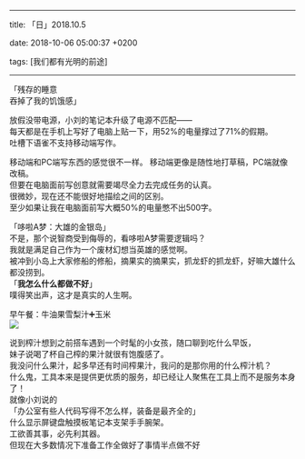 
---

title: 「日」2018.10.5

date: 2018-10-06 05:00:37 +0200

tags: [我们都有光明的前途]

---
「残存的睡意<br />吞掉了我的饥饿感」

放假没带电源，小刘的笔记本升级了电源不匹配——<br />每天都是在手机上写好了电脑上贴一下，用52%的电量撑过了71%的假期。<br />吐槽下语雀不支持移动端写作。

移动端和PC端写东西的感觉很不一样。
移动端更像是随性地打草稿，PC端就像改稿。<br />但要在电脑面前写创意就需要竭尽全力去完成任务的认真。<br />很微妙，现在还不能很好地描绘之间的区别。<br />至少如果让我在电脑面前写大概50%的电量憋不出500字。

「哆啦A梦：大雄的金银岛」<br />不是，那个说智商受到侮辱的，看哆啦A梦需要逻辑吗？<br />我就是满足自己作为一个废材幻想当英雄的感觉啊。<br />被冲到小岛上大家修船的修船，摘果实的摘果实，抓龙虾的抓龙虾，好嘛大雄什么都没捞到。<br />「**我怎么什么都做不好**」<br />噗得笑出声，这才是真实的人生啊。

早午餐：牛油果雪梨汁➕玉米<br />![](https://cdn.nlark.com/yuque/0/2018/png/124911/1538794840796-e5c6fd0e-2a9d-40dc-adb3-d2f905fbacd3.png#width=747)

说到榨汁想到之前搭车遇到一个时髦的小女孩，随口聊到吃什么早饭，<br />妹子说喝了杯自己榨的果汁就很有饱腹感了。<br />我没问什么果汁，起多早还有时间榨果汁，我问的是那你用的什么榨汁机？<br />什么鬼，工具本来是提供更优质的服务，却已经让人聚焦在工具上而不是服务本身了！<br />就像小刘说的<br />「办公室有些人代码写得不怎么样，装备是最齐全的」<br />什么显示屏键盘触摸板笔记本支架手手腕架。<br />工欲善其事，必先利其器。<br />但现在大多数情况下准备工作全做好了事情半点做不好


